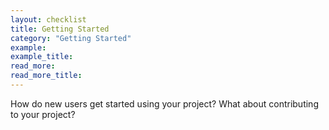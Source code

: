 ```yaml
---
layout: checklist
title: Getting Started
category: "Getting Started"
example:
example_title:
read_more:
read_more_title:
---
```


How do new users get started using your project? What about contributing to your project?
